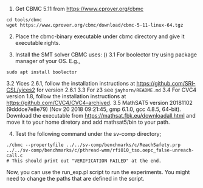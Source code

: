 1. Get CBMC 5.11 from https://www.cprover.org/cbmc
```shell
cd tools/cbmc
wget https://www.cprover.org/cbmc/download/cbmc-5-11-linux-64.tgz

```

2. Place the cbmc-binary executable under cbmc directory and give it executable rights.

3. Install the SMT solver CBMC uses: ()
3.1 For boolector try using package manager of your OS. E.g.,
```shell
sudo apt install boolector

```
3.2  Yices 2.6.1, follow the installation instructions at https://github.com/SRI-CSL/yices2 for version 2.6.1
3.3 For z3 see `jayhorn/README.md`
3.4 For CVC4 version 1.8, follow the installation instructions at https://github.com/CVC4/CVC4-archived.
3.5 MathSAT5 version 20181102 (9dddce7e8e79) (Nov 20 2018 09:21:45, gmp 6.1.0, gcc 4.8.5, 64-bit). Download the executable from https://mathsat.fbk.eu/downloadall.html and move it to your home diretory and add mathsat5/bin to your path.


4. Test the following command under the sv-comp directory;
```shell
./cbmc --propertyfile ../../sv-comp/benchmarks/c/ReachSafety.prp ../../sv-comp/benchmarks/c/pthread-wmm/rfi010_tso.oepc_false-unreach-call.c
# This should print out "VERIFICATION FAILED" at the end.
```

Now, you can use the run_exp.pl script to run the experiments. You might need to change the paths that are defined in the script.